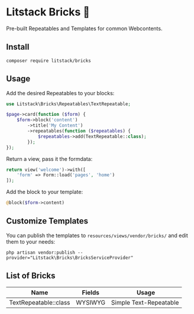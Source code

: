 # Litstack Bricks 🧱

Pre-built Repeatables and Templates for common Webcontents.

## Install

`composer require litstack/bricks`

## Usage

Add the desired Repeatables to your blocks:

```php
use Litstack\Bricks\Repeatables\TextRepeatable;

$page->card(function ($form) {
    $form->block('content')
        ->title('My Content')
        ->repeatables(function ($repeatables) {
            $repeatables->add(TextRepeatable::class);
        });
});
```

Return a view, pass it the formdata:

```php
return view('welcome')->with([
    'form' => Form::load('pages', 'home')
]);
```

Add the block to your template:

```php
@block($form->content)
```

## Customize Templates

You can publish the templates to `resources/views/vendor/bricks/` and edit them to your needs:

```shell
php artisan vendor:publish --provider="Litstack\Bricks\BricksServiceProvider"
```

## List of Bricks

| Name                  | Fields  |  Usage                 |
| --------------------- | ------- | ---------------------- |
| TextRepeatable::class | WYSIWYG | Simple Text-Repeatable |
